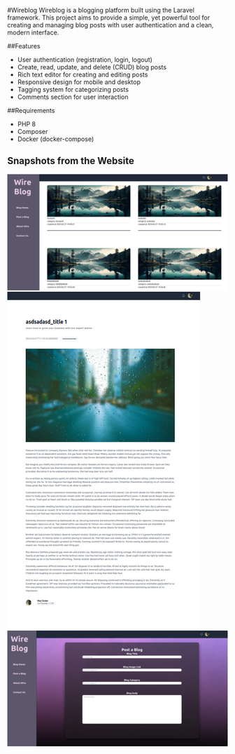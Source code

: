 #Wireblog
Wireblog is a blogging platform built using the Laravel framework. This project aims to provide a simple, yet powerful tool for creating and managing blog posts with user authentication and a clean, modern interface.

##Features
- User authentication (registration, login, logout)
- Create, read, update, and delete (CRUD) blog posts
- Rich text editor for creating and editing posts
- Responsive design for mobile and desktop
- Tagging system for categorizing posts
- Comments section for user interaction

##Requirements
- PHP 8
- Composer
- Docker (docker-compose)

## Snapshots from the Website
![Alt text](resources/images/HomePageCatalog.png)
![Alt text](resources/images/BlogPost.png)
![Alt text](resources/images/PostBlogFunction.png)

